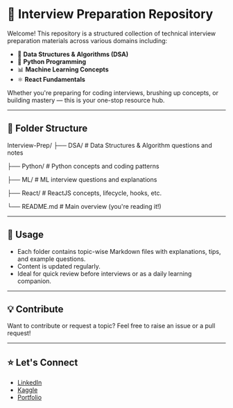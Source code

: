 # 💼 Interview Preparation Repository

Welcome! This repository is a structured collection of technical interview preparation materials across various domains including:

- 🔢 **Data Structures & Algorithms (DSA)**
- 🐍 **Python Programming**
- 📊 **Machine Learning Concepts**
- ⚛️ **React Fundamentals**

Whether you're preparing for coding interviews, brushing up concepts, or building mastery — this is your one-stop resource hub.

---

## 📁 Folder Structure

Interview-Prep/
├── DSA/ # Data Structures & Algorithm questions and notes

├── Python/ # Python concepts and coding patterns

├── ML/ # ML interview questions and explanations

├── React/ # ReactJS concepts, lifecycle, hooks, etc.

└── README.md # Main overview (you're reading it!)


---

## 📌 Usage

- Each folder contains topic-wise Markdown files with explanations, tips, and example questions.
- Content is updated regularly.
- Ideal for quick review before interviews or as a daily learning companion.

---

## 💡 Contribute

Want to contribute or request a topic? Feel free to raise an issue or a pull request!

---

## ⭐ Let's Connect

- [LinkedIn](https://www.linkedin.com/in/mahira-banu/)
- [Kaggle](https://www.kaggle.com/mahiradev)
- [Portfolio](https://mahirabanu.com) 

